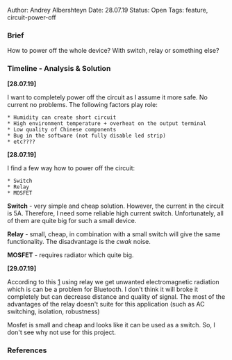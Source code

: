 Author: Andrey Albershteyn
Date: 28.07.19
Status: Open
Tags: feature, circuit-power-off

### Brief 

How to power off the whole device? With switch, relay or something else?

### Timeline - Analysis & Solution

**[28.07.19]**

I want to completely power off the circuit as I assume it more safe. No current
no problems. The following factors play role:

    * Humidity can create short circuit
    * High environment temperature + overheat on the output terminal
    * Low quality of Chinese components
    * Bug in the software (not fully disable led strip)
    * etc????

**[28.07.19]**

I find a few way how to power off the circuit:

    * Switch
    * Relay
    * MOSFET

**Switch** - very simple and cheap solution. However, the current in the circuit
is 5A. Therefore, I need some reliable high current switch. Unfortunately, all
of them are quite big for such a small device.

**Relay** - small, cheap, in combination with a small switch will give the same
functionality. The disadvantage is the *cwak* noise.

**MOSFET** - requires radiator which quite big.

**[29.07.19]**

According to this [1] using relay we get unwanted electromagnetic radiation
which is can be a problem for Bluetooth. I don't think it will broke it
completely but can decrease distance and quality of signal. The most of the
advantages of the relay doesn't suite for this application (such as AC
switching, isolation, robustness)

Mosfet is small and cheap and looks like it can be used as a switch. So, I don't
see why not use for this project.

### References

[1]: https://electronics.stackexchange.com/questions/10092/relay-vs-transistor
